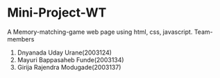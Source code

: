 # Mini-Project-WT
A Memory-matching-game web page using html, css, javascript.
Team-members
1. Dnyanada Uday Urane(2003124)
2. Mayuri Bappasaheb Funde(2003134)
3. Girija Rajendra Modugade(2003137)
